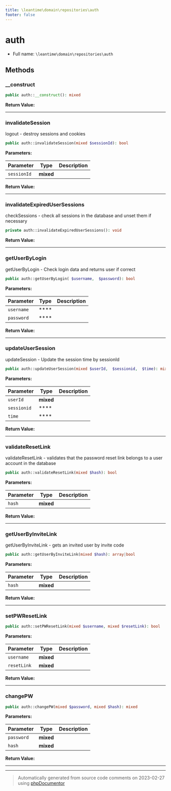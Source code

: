 ```yaml
---
title: \leantime\domain\repositories\auth
footer: false
---
```


# auth





* Full name: `\leantime\domain\repositories\auth`



## Methods

### __construct



```php
public auth::__construct(): mixed
```









**Return Value:**





---
### invalidateSession

logout - destroy sessions and cookies

```php
public auth::invalidateSession(mixed $sessionId): bool
```








**Parameters:**

| Parameter | Type | Description |
|-----------|------|-------------|
| `sessionId` | **mixed** |  |


**Return Value:**





---
### invalidateExpiredUserSessions

checkSessions - check all sessions in the database and unset them if necessary

```php
private auth::invalidateExpiredUserSessions(): void
```









**Return Value:**





---
### getUserByLogin

getUserByLogin - Check login data and returns user if correct

```php
public auth::getUserByLogin( $username,  $password): bool
```








**Parameters:**

| Parameter | Type | Description |
|-----------|------|-------------|
| `username` | **** |  |
| `password` | **** |  |


**Return Value:**





---
### updateUserSession

updateSession - Update the session time by sessionId

```php
public auth::updateUserSession(mixed $userId,  $sessionid,  $time): mixed
```








**Parameters:**

| Parameter | Type | Description |
|-----------|------|-------------|
| `userId` | **mixed** |  |
| `sessionid` | **** |  |
| `time` | **** |  |


**Return Value:**





---
### validateResetLink

validateResetLink - validates that the password reset link belongs to a user account in the database

```php
public auth::validateResetLink(mixed $hash): bool
```








**Parameters:**

| Parameter | Type | Description |
|-----------|------|-------------|
| `hash` | **mixed** |  |


**Return Value:**





---
### getUserByInviteLink

getUserByInviteLink - gets an invited user by invite code

```php
public auth::getUserByInviteLink(mixed $hash): array|bool
```








**Parameters:**

| Parameter | Type | Description |
|-----------|------|-------------|
| `hash` | **mixed** |  |


**Return Value:**





---
### setPWResetLink



```php
public auth::setPWResetLink(mixed $username, mixed $resetLink): bool
```








**Parameters:**

| Parameter | Type | Description |
|-----------|------|-------------|
| `username` | **mixed** |  |
| `resetLink` | **mixed** |  |


**Return Value:**





---
### changePW



```php
public auth::changePW(mixed $password, mixed $hash): mixed
```








**Parameters:**

| Parameter | Type | Description |
|-----------|------|-------------|
| `password` | **mixed** |  |
| `hash` | **mixed** |  |


**Return Value:**





---


---
> Automatically generated from source code comments on 2023-02-27 using [phpDocumentor](http://www.phpdoc.org/)
